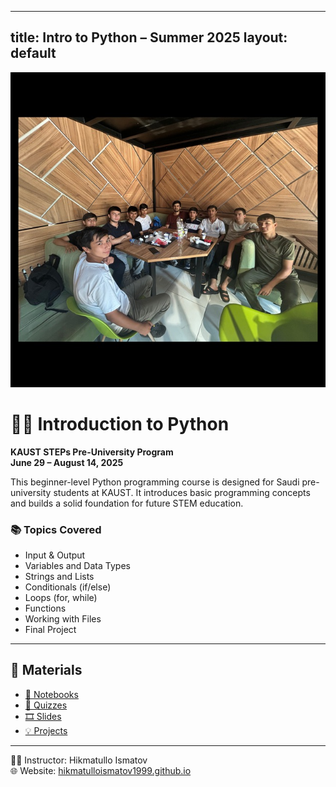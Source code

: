 
---
title: Intro to Python – Summer 2025
layout: default
---
<p align="center">
  <img src="assets/images/cover.png" width="600" alt="Python Course Banner"/>
</p>

# 👨‍💻 Introduction to Python  
**KAUST STEPs Pre-University Program**  
**June 29 – August 14, 2025**

This beginner-level Python programming course is designed for Saudi pre-university students at KAUST. It introduces basic programming concepts and builds a solid foundation for future STEM education.

### 📚 Topics Covered
- Input & Output
- Variables and Data Types
- Strings and Lists
- Conditionals (if/else)
- Loops (for, while)
- Functions
- Working with Files
- Final Project

---

## 📂 Materials

- [📁 Notebooks](notebooks/)
- [📝 Quizzes](quizzes/)
- [🎞️ Slides](slides/)
- [💡 Projects](projects/)

---

👨‍🏫 Instructor: Hikmatullo Ismatov  
🌐 Website: [hikmatulloismatov1999.github.io](https://hikmatulloismatov1999.github.io)
